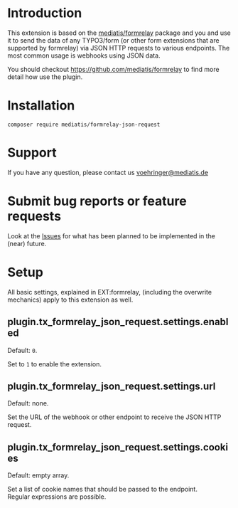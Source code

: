 # Introduction
This extension is based on the [mediatis/formrelay](https://github.com/mediatis/formrelay) package and you and use it to send the data of any TYPO3/form (or other form extensions that are supported by formrelay) via JSON HTTP requests to various endpoints. The most common usage is webhooks using JSON data.

You should checkout  https://github.com/mediatis/formrelay to find more detail how use the plugin.

# Installation

`composer require mediatis/formrelay-json-request`

# Support
If you have any question, please contact us voehringer@mediatis.de

# Submit bug reports or feature requests

Look at the [Issues](https://github.com/mediatis/formrelay_json_request/issues)
for what has been planned to be implemented in the (near) future.

# Setup

All basic settings, explained in EXT:formrelay, (including the overwrite mechanics) apply to this extension as well.  

## plugin.tx_formrelay_json_request.settings.enabled

Default: `0`.

Set to `1` to enable the extension.

## plugin.tx_formrelay_json_request.settings.url

Default: none.

Set the URL of the webhook or other endpoint to receive the JSON HTTP request.

## plugin.tx_formrelay_json_request.settings.cookies

Default: empty array.

Set a list of cookie names that should be passed to the endpoint.  
Regular expressions are possible.
